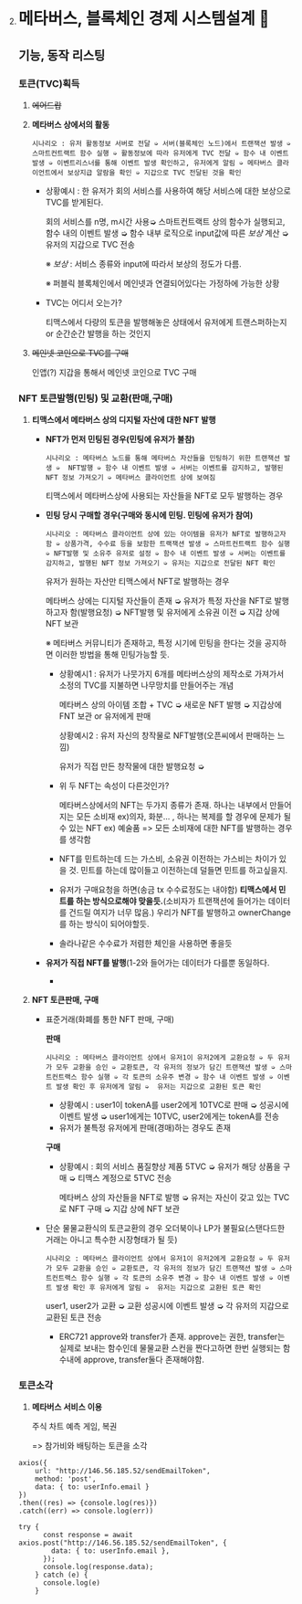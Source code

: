 2. # 메타버스, 블록체인 경제 시스템설계 :bank: 

   ## 기능, 동작 리스팅
   
   ### 토큰(TVC)획득
   
   1. ~~에어드랍~~
   
      
   
   2. **메타버스 상에서의 활동**
   
      ```
      시나리오 : 유저 활동정보 서버로 전달 ➭ 서버(블록체인 노드)에서 트랜잭션 발생 ➭ 스마트컨트랙트 함수 실행 ➭ 활동정보에 따라 유저에게 TVC 전달 ➭ 함수 내 이벤트 발생 ➭ 이벤트리스너를 통해 이벤트 발생 확인하고, 유저에게 알림 ➭ 메타버스 클라이언트에서 보상지급 알람을 확인 ➭ 지갑으로 TVC 전달된 것을 확인
      ```
   
      - 상황예시 : 한 유저가 회의 서비스를 사용하여 해당 서비스에 대한 보상으로 TVC를 받게된다. 
   
        회의 서비스를 n명, m시간 사용➭ 스마트컨트랙트 상의 함수가 실행되고, 함수 내의 이벤트 발생 ➭ 함수 내부 로직으로 input값에 따른 *보상* 계산 ➭ 유저의 지갑으로 TVC 전송
   
        ※ *보상* : 서비스 종류와 input에 따라서 보상의 정도가 다름.
   
        ※ 퍼블릭 블록체인에서 메인넷과 연결되어있다는 가정하에 가능한 상황
   
      - TVC는 어디서 오는가? 
   
        티맥스에서 다량의 토큰을 발행해놓은 상태에서 유저에게 트랜스퍼하는지 or 순간순간 발행을 하는 것인지
   
      
   
   3. ~~메인넷 코인으로 TVC를 구매~~
   
      인앱(?) 지갑을 통해서 메인넷 코인으로 TVC 구매
   
      
   
   ### NFT 토큰발행(민팅) 및 교환(판매,구매)
   
   1. **티맥스에서 메타버스 상의 디지털 자산에 대한 NFT 발행**
   
      - **NFT가 먼저 민팅된 경우(민팅에 유저가 불참)**
   
        ```
        시나리오 : 메타버스 노드를 통해 메타버스 자산들을 민팅하기 위한 트랜잭션 발생 ➭  NFT발행 ➭ 함수 내 이벤트 발생 ➭ 서버는 이벤트를 감지하고, 발행된 NFT 정보 가져오기 ➭ 메타버스 클라이언트 상에 보여짐
        ```
   
        티맥스에서 메타버스상에 사용되는 자산들을 NFT로 모두 발행하는 경우
   
      - **민팅 당시 구매할 경우(구매와 동시에 민팅. 민팅에 유저가 참여)**
   
        ```
        시나리오 : 메타버스 클라이언트 상에 있는 아이템을 유저가 NFT로 발행하고자 함 ➭ 상품가격, 수수료 등을 보함한 트랙잭션 발생 ➭ 스마트컨트랙트 함수 실행 ➭ NFT발행 및 소유주 유저로 설정 ➭ 함수 내 이벤트 발생 ➭ 서버는 이벤트를 감지하고, 발행된 NFT 정보 가져오기 ➭ 유저는 지갑으로 전달된 NFT 확인
        ```
   
        유저가 원하는 자산만 티맥스에서 NFT로 발행하는 경우
   
        메타버스 상에는 디지털 자산들이 존재 ➭ 유저가 특정 자산을 NFT로 발행하고자 함(발행요청) ➭ NFT발행 및 유저에게 소유권 이전 ➭ 지갑 상에 NFT 보관
   
        ※ 메타버스 커뮤니티가 존재하고, 특정 시기에 민팅을 한다는 것을 공지하면 이러한 방법을 통해 민팅가능할 듯.
   
        - 상황예시1 : 유저가 나뭇가지 6개를 메타버스상의 제작소로 가져가서 소정의 TVC를 지불하면 나무망치를 만들어주는 개념
   
          메타버스 상의 아이템 조합 + TVC ➭ 새로운 NFT 발행 ➭  지갑상에 FNT 보관 or 유저에게 판매
   
          상황예시2 : 유저 자신의 창작물로 NFT발행(오픈씨에서 판매하는 느낌)
   
          유저가 직접 만든 창작물에 대한 발행요청 ➭ 
   
        - 위 두 NFT는 속성이 다른것인가? 
   
          메타버스상에서의 NFT는 두가지 종류가 존재. 하나는 내부에서 만들어지는 모든 소비재 ex)의자, 화분... , 하나는 복제를 할 경우에 문제가 될 수 있는 NFT ex) 예술품 => 모든 소비재에 대한 NFT를 발행하는 경우를 생각함
   
        - NFT를 민트하는데 드는 가스비, 소유권 이전하는 가스비는 차이가 있을 것. 민트를 하는데 많이들고 이전하는데 덜들면 민트를 하고싶을지.
   
        - 유저가 구매요청을 하면(송금 tx 수수료정도는 내야함) **티맥스에서 민트를 하는 방식으로해야 맞을듯.**(소비자가 트랜잭션에 들어가는 데이터를 건드릴 여지가 너무 많음.) 우리가 NFT를 발행하고 ownerChange를 하는 방식이 되어야할듯.
   
        - 솔라나같은 수수료가 저렴한 체인을 사용하면 좋을듯
   
          
   
      - **유저가 직접 NFT를 발행**(1-2와 들어가는 데이터가 다를뿐 동일하다.
   
        - 
   
        
   
   2. **NFT 토큰판매, 구매**
   
      - 표준거래(화폐를 통한  NFT 판매, 구매)
   
        **판매**
   
        ```
        시나리오 : 메타버스 클라이언트 상에서 유저1이 유저2에게 교환요청 ➭ 두 유저가 모두 교환을 승인 ➭ 교환토큰, 각 유저의 정보가 담긴 트랜잭션 발생 ➭ 스마트컨트랙스 함수 실행 ➭ 각 토큰의 소유주 변경 ➭ 함수 내 이벤트 발생 ➭ 이벤트 발생 확인 후 유저에게 알림 ➭  유저는 지갑으로 교환된 토큰 확인
        ```
   
        - 상황예시 : user1이 tokenA를 user2에게 10TVC로 판매 ➭ 성공시에 이벤트 발생 ➭  user1에게는 10TVC, user2에게는 tokenA를 전송
        - 유저가 불특정 유저에게 판매(경매)하는 경우도 존재
   
        **구매**
   
        - 상황예시 : 회의 서비스 품질향상 제품 5TVC ➭ 유저가 해당 상품을 구매 ➭ 티맥스 계정으로 5TVC 전송
   
          메타버스 상의 자산들을 NFT로 발행 ➭ 유저는 자신이 갖고 있는 TVC로 NFT 구매 ➭ 지갑 상에 NFT 보관
   
      - 단순 물물교환식의 토큰교환의 경우 오더북이나 LP가 불필요(스탠다드한 거래는 아니고 특수한 시장형태가 될 듯)
   
        ```
        시나리오 : 메타버스 클라이언트 상에서 유저1이 유저2에게 교환요청 ➭ 두 유저가 모두 교환을 승인 ➭ 교환토큰, 각 유저의 정보가 담긴 트랜잭션 발생 ➭ 스마트컨트랙스 함수 실행 ➭ 각 토큰의 소유주 변경 ➭ 함수 내 이벤트 발생 ➭ 이벤트 발생 확인 후 유저에게 알림 ➭  유저는 지갑으로 교환된 토큰 확인
        ```
   
        user1, user2가 교환 ➭ 교환 성공시에 이벤트 발생 ➭ 각 유저의 지갑으로 교환된 토큰 전송
   
        - ERC721 approve와 transfer가 존재. approve는 권한, transfer는 실제로 보내는 함수인데 물물교환 스컨을 짠다고하면 한번 실행되는 함수내에 approve, transfer둘다 존재해야함.
   
   ### 토큰소각
   
   1. **메타버스 서비스 이용**
   
      주식 차트 예측 게임, 복권
   
      => 참가비와 배팅하는 토큰을 소각
   
   
   
   ```react
   axios({
       url: "http://146.56.185.52/sendEmailToken",
       method: 'post',
       data: { to: userInfo.email }
   })
   .then((res) => {console.log(res)})
   .catch((err) => console.log(err))
   ```
   
   ```react
   try {
         const response = await axios.post("http://146.56.185.52/sendEmailToken", {
           data: { to: userInfo.email },
         });
         console.log(response.data);
       } catch (e) {
         console.log(e)
       }
   ```
   
   